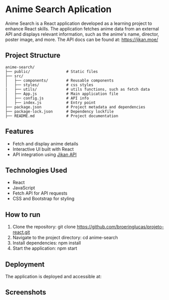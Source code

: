 # Anime Search Aplication

Anime Search is a React application developed as a learning project to enhance React skills. The application fetches anime data from an external API and displays relevant information, such as the anime's name, director, poster image, and more. The API docs can be found at: https://jikan.moe/

## Project Structure 

```
anime-search/
├── public/                # Static files             
├── src/
│   ├── components/        # Reusable components         
│   ├── styles/            # css styles
|   ├── utils/             # utils functions, such as fetch data
│   ├── App.js             # Main application file
│   ├── config.js          # API info
│   ├── index.js           # Entry point
├── package.json           # Project metadata and dependencies
├── package-lock.json      # Dependency lockfile
├── README.md              # Project documentation
```

## Features

- Fetch and display anime details
- Interactive UI built with React
- API integration using [Jikan API](https://jikan.moe/)

## Technologies Used

- React
- JavaScript
- Fetch API for API requests
- CSS and Bootstrap for styling

## How to run 

1. Clone the repository: git clone https://github.com/broeringlucas/projeto-react.git
2. Navigate to the project directory: cd anime-search
3. Install dependencies: npm install
4. Start the application:  npm start

## Deployment

The application is deployed and accessible at: 

## Screenshots 


